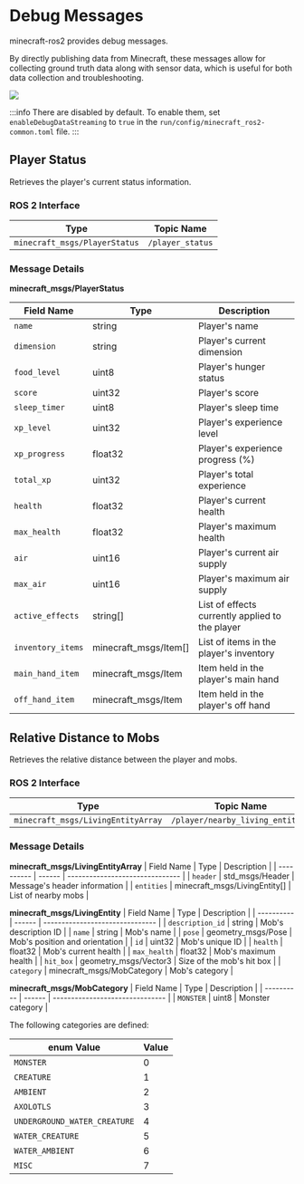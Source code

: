 # Debug Messages

minecraft-ros2 provides debug messages.

By directly publishing data from Minecraft, these messages allow for collecting ground truth data along with sensor data, which is useful for both data collection and troubleshooting.

![](/images/debug_msgs.png)

:::info
There are disabled by default. To enable them, set `enableDebugDataStreaming` to `true` in the `run/config/minecraft_ros2-common.toml` file.
:::

## Player Status
Retrieves the player's current status information.

### ROS 2 Interface

| Type                          | Topic Name       |
| ----------------------------- | ---------------- |
| `minecraft_msgs/PlayerStatus` | `/player_status` |

### Message Details

**minecraft_msgs/PlayerStatus**

| Field Name | Type   | Description                     |
| ---------- | ------ | ------------------------------- |
| `name` | string | Player's name |
| `dimension` | string | Player's current dimension |
| `food_level` | uint8  | Player's hunger status |
| `score` | uint32 | Player's score |
| `sleep_timer` | uint8  | Player's sleep time |
| `xp_level` | uint32 | Player's experience level |
| `xp_progress` | float32 | Player's experience progress (%) |
| `total_xp` | uint32 | Player's total experience |
| `health` | float32 | Player's current health |
| `max_health` | float32 | Player's maximum health |
| `air` | uint16 | Player's current air supply |
| `max_air` | uint16 | Player's maximum air supply |
| `active_effects` | string[] | List of effects currently applied to the player |
| `inventory_items` | minecraft_msgs/Item[] | List of items in the player's inventory |
| `main_hand_item` | minecraft_msgs/Item | Item held in the player's main hand |
| `off_hand_item` | minecraft_msgs/Item | Item held in the player's off hand |

## Relative Distance to Mobs
Retrieves the relative distance between the player and mobs.

### ROS 2 Interface
| Type                          | Topic Name       |
| ----------------------------- | ---------------- |
| `minecraft_msgs/LivingEntityArray` | `/player/nearby_living_entities` |

### Message Details

**minecraft_msgs/LivingEntityArray**
| Field Name | Type   | Description                     |
| ---------- | ------ | ------------------------------- |
| `header` | std_msgs/Header | Message's header information |
| `entities` | minecraft_msgs/LivingEntity[] | List of nearby mobs |

**minecraft_msgs/LivingEntity**
| Field Name | Type   | Description                     |
| ---------- | ------ | ------------------------------- |
| `description_id` | string | Mob's description ID |
| `name` | string | Mob's name |
| `pose` | geometry_msgs/Pose | Mob's position and orientation |
| `id` | uint32 | Mob's unique ID |
| `health` | float32 | Mob's current health |
| `max_health` | float32 | Mob's maximum health |
| `hit_box` | geometry_msgs/Vector3 | Size of the mob's hit box |
| `category` | minecraft_msgs/MobCategory | Mob's category |

**minecraft_msgs/MobCategory**
| Field Name | Type   | Description                     |
| ---------- | ------ | ------------------------------- |
| `MONSTER` | uint8 | Monster category |

The following categories are defined:

| enum Value | Value |
| ---------- | ----- |
| `MONSTER` | 0 |
| `CREATURE` | 1 |
| `AMBIENT` | 2 |
| `AXOLOTLS` | 3 |
| `UNDERGROUND_WATER_CREATURE` | 4 |
| `WATER_CREATURE` | 5 |
| `WATER_AMBIENT` | 6 |
| `MISC` | 7 |

